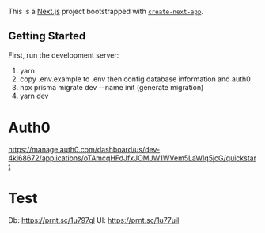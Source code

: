 This is a [Next.js](https://nextjs.org/) project bootstrapped with [`create-next-app`](https://github.com/vercel/next.js/tree/canary/packages/create-next-app).

## Getting Started

First, run the development server:

1. yarn
2. copy .env.example to .env then config database information and auth0
3. npx prisma migrate dev --name init (generate migration)
4. yarn dev

# Auth0

https://manage.auth0.com/dashboard/us/dev-4ki68672/applications/oTAmcqHFdJfxJOMJW1WVem5LaWIq5jcG/quickstart

# Test

Db: https://prnt.sc/1u797gl
UI: https://prnt.sc/1u77uil
